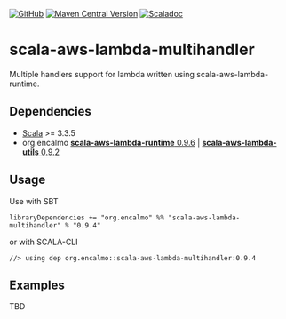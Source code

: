 <a href="https://github.com/encalmo/scala-aws-lambda-multihandler">![GitHub](https://img.shields.io/badge/github-%23121011.svg?style=for-the-badge&logo=github&logoColor=white)</a> <a href="https://central.sonatype.com/artifact/org.encalmo/scala-aws-lambda-multihandler_3" target="_blank">![Maven Central Version](https://img.shields.io/maven-central/v/org.encalmo/scala-aws-lambda-multihandler_3?style=for-the-badge)</a> <a href="https://encalmo.github.io/scala-aws-lambda-multihandler/scaladoc/org/encalmo/lambda.html" target="_blank"><img alt="Scaladoc" src="https://img.shields.io/badge/docs-scaladoc-red?style=for-the-badge"></a>

# scala-aws-lambda-multihandler

Multiple handlers support for lambda written using scala-aws-lambda-runtime.

## Dependencies

   - [Scala](https://www.scala-lang.org/) >= 3.3.5
   - org.encalmo [**scala-aws-lambda-runtime** 0.9.6](https://central.sonatype.com/artifact/org.encalmo/scala-aws-lambda-runtime_3) | [**scala-aws-lambda-utils** 0.9.2](https://central.sonatype.com/artifact/org.encalmo/scala-aws-lambda-utils_3)

## Usage

Use with SBT

    libraryDependencies += "org.encalmo" %% "scala-aws-lambda-multihandler" % "0.9.4"

or with SCALA-CLI

    //> using dep org.encalmo::scala-aws-lambda-multihandler:0.9.4

## Examples

TBD
